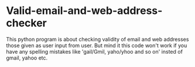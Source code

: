 # Valid-email-and-web-address-checker
This python program is about checking validity of email and web addresses those given as user input from user. But mind it this code won't work if you have any spelling mistakes like 'gail/Gmil, yaho/yhoo and so on' insted of gmail, yahoo etc.
